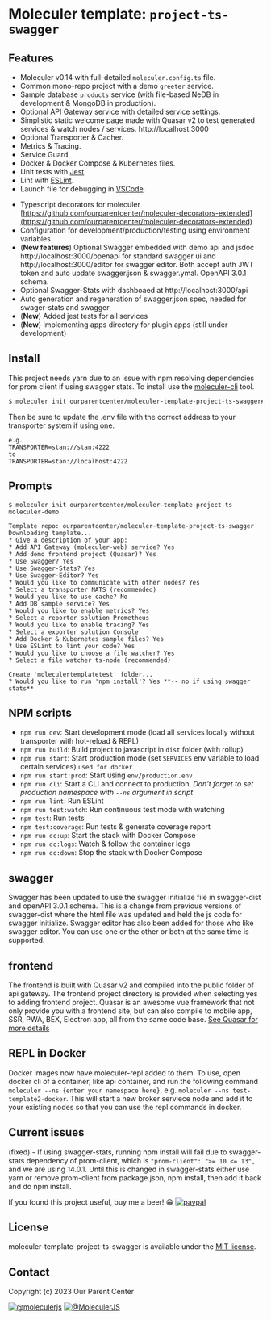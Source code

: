 # Moleculer template: `project-ts-swagger`
<!-- :mortar_board: Moleculer-based microservices project template for typescript with swagger. [Live demo on now.sh](https://moleculer-demo-project-ts.now.sh/) -->

## Features
- Moleculer v0.14 with full-detailed `moleculer.config.ts` file.
- Common mono-repo project with a demo `greeter` service.
- Sample database `products` service (with file-based NeDB in development & MongoDB in production).
- Optional API Gateway service with detailed service settings.
- Simplistic static welcome page made with Quasar v2 to test generated services & watch nodes / services. http://localhost:3000
- Optional Transporter & Cacher.
- Metrics & Tracing.
- Service Guard
- Docker & Docker Compose & Kubernetes files.
- Unit tests with [Jest](http://facebook.github.io/jest/).
- Lint with [ESLint](http://eslint.org/).
- Launch file for debugging in [VSCode](https://code.visualstudio.com/).
<!-- - User auth with JWT authentication sample -->
- Typescript decorators for moleculer [https://github.com/ourparentcenter/moleculer-decorators-extended](https://github.com/ourparentcenter/moleculer-decorators-extended)
- Configuration for development/production/testing using environment variables
- (**New features**) Optional Swagger embedded with demo api and jsdoc http://localhost:3000/openapi for standard swagger ui and http://localhost:3000/editor for swagger editor. Both accept auth JWT token and auto update swagger.json & swagger.ymal. OpenAPI 3.0.1 schema.
- Optional Swagger-Stats with dashboaed at http://localhost:3000/api
- Auto generation and regeneration of swagger.json spec, needed for swager-stats and swagger
- (**New**) Added jest tests for all services
- (**New**) Implementing apps directory for plugin apps (still under development)


## Install
This project needs yarn due to an issue with npm resolving dependencies for prom client if using swagger stats.
To install use the [moleculer-cli](https://github.com/moleculerjs/moleculer-cli) tool.

```bash
$ moleculer init ourparentcenter/moleculer-template-project-ts-swagger#main my-project
```
Then be sure to update the .env file with the correct address to your transporter system if using one.
```
e.g.
TRANSPORTER=stan://stan:4222
to
TRANSPORTER=stan://localhost:4222
```

## Prompts
```
$ moleculer init ourparentcenter/moleculer-template-project-ts moleculer-demo

Template repo: ourparentcenter/moleculer-template-project-ts-swagger
Downloading template...
? Give a description of your app:
? Add API Gateway (moleculer-web) service? Yes
? Add demo frontend project (Quasar)? Yes
? Use Swagger? Yes
? Use Swagger-Stats? Yes
? Use Swagger-Editor? Yes
? Would you like to communicate with other nodes? Yes
? Select a transporter NATS (recommended)
? Would you like to use cache? No
? Add DB sample service? Yes
? Would you like to enable metrics? Yes
? Select a reporter solution Prometheus
? Would you like to enable tracing? Yes
? Select a exporter solution Console
? Add Docker & Kubernetes sample files? Yes
? Use ESLint to lint your code? Yes
? Would you like to choose a file watcher? Yes
? Select a file watcher ts-node (recommended)

Create 'moleculertemplatetest' folder...
? Would you like to run 'npm install'? Yes **-- no if using swagger stats**
```

## NPM scripts
- `npm run dev`: Start development mode (load all services locally without transporter with hot-reload & REPL)
- `npm run build`: Build project to javascript in `dist` folder (with rollup)
- `npm run start`: Start production mode (set `SERVICES` env variable to load certain services) `used for docker`
- `npm run start:prod`: Start using `env/production.env`
- `npm run cli`: Start a CLI and connect to production. _Don't forget to set production namespace with `--ns` argument in script_
- `npm run lint`: Run ESLint
- `npm run test:watch`: Run continuous test mode with watching
- `npm test`: Run tests
- `npm test:coverage`: Run tests & generate coverage report
- `npm run dc:up`: Start the stack with Docker Compose
- `npm run dc:logs`: Watch & follow the container logs
- `npm run dc:down`: Stop the stack with Docker Compose

## swagger
Swagger has been updated to use the swagger initialize file in swagger-dist and openAPI 3.0.1 schema. This is a change from previous versions of swagger-dist where the html file was updated and held the js code for swagger initialize. Swagger editor has also been added for those who like swagger editor. You can use one or the other or both at the same time is supported.

## frontend
The frontend is built with Quasar v2 and compiled into the public folder of api gateway. The frontend project directory is provided when selecting yes to adding frontend project. Quasar is an awesome vue framework that not only provide you with a frontend site, but can also compile to mobile app, SSR, PWA, BEX, Electron app, all from the same code base. [See Quasar for more details](https://quasar.dev/introduction-to-quasar)

## REPL in Docker
Docker images now have moleculer-repl added to them. To use, open docker cli of a container, like api container, and run the following command `moleculer --ns {enter your namespace here}`, e.g. `moleculer --ns test-template2-docker`. This will start a new broker serviece node and add it to your existing nodes so that you can use the repl commands in docker.

## Current issues
(fixed) - If using swagger-stats, running npm install will fail due to swagger-stats dependency of prom-client, which is `"prom-client": ">= 10 <= 13",` and we are using 14.0.1. Until this is changed in swagger-stats either use yarn or remove prom-client from package.json, npm install, then add it back and do npm install.

If you found this project useful, buy me a beer! 😁
[![paypal](https://www.paypalobjects.com/en_US/i/btn/btn_donate_LG.gif)](https://www.paypal.com/donate/?business=NNWZXRYD4FMNL&no_recurring=0&item_name=If+you+found+this+project+useful%2C+please+by+me+a+beer+to+show+your+gratitude.+%5E_%5E&currency_code=USD)

## License
moleculer-template-project-ts-swagger is available under the [MIT license](https://tldrlegal.com/license/mit-license).

## Contact
Copyright (c) 2023 Our Parent Center

[![@moleculerjs](https://img.shields.io/badge/github-moleculerjs-green.svg)](https://github.com/moleculerjs) [![@MoleculerJS](https://img.shields.io/badge/twitter-MoleculerJS-blue.svg)](https://twitter.com/MoleculerJS)
